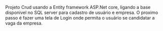 Projeto Crud usando a Entity framework ASP.Net core, ligando a base disponivel no SQL server para cadastro de usuário e empresa.
O proximo passo é fazer uma tela de Login onde permita o usuário se candidatar a vaga da empresa.